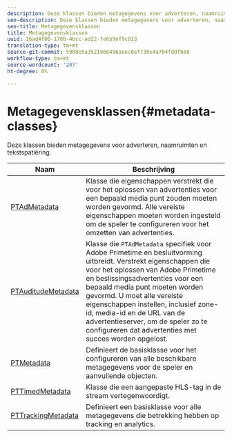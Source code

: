 ```yaml
---
description: Deze klassen bieden metagegevens voor adverteren, naamruimten en tekstspatiëring.
seo-description: Deze klassen bieden metagegevens voor adverteren, naamruimten en tekstspatiëring.
seo-title: Metagegevensklassen
title: Metagegevensklassen
uuid: 16ad4f00-170b-4bcc-ad22-fe6b9ef9c013
translation-type: tm+mt
source-git-commit: 5908e5a3521966496aeec0ef730e4a704fddfb68
workflow-type: tm+mt
source-wordcount: '207'
ht-degree: 0%

---
```



# Metagegevensklassen{#metadata-classes}

Deze klassen bieden metagegevens voor adverteren, naamruimten en tekstspatiëring.

| Naam | Beschrijving |
|---|---|
| [PTAdMetadata](https://help.adobe.com/en_US/primetime/api/psdk/appledoc/Classes/PTAdMetadata.html) | Klasse die eigenschappen verstrekt die voor het oplossen van advertenties voor een bepaald media punt zouden moeten worden gevormd. Alle vereiste eigenschappen moeten worden ingesteld om de speler te configureren voor het omzetten van advertenties. |
| [PTAuditudeMetadata](https://help.adobe.com/en_US/primetime/api/psdk/appledoc/Classes/PTAuditudeMetadata.html) | Klasse die `PTAdMetadata` specifiek voor Adobe Primetime en besluitvorming uitbreidt. Verstrekt eigenschappen die voor het oplossen van Adobe Primetime en beslissingsadvertenties voor een bepaald media punt moeten worden gevormd. U moet alle vereiste eigenschappen instellen, inclusief zone-id, media-id en de URL van de advertentieserver, om de speler zo te configureren dat advertenties met succes worden opgelost. |
| [PTMetadata](https://help.adobe.com/en_US/primetime/api/psdk/appledoc/Classes/PTMetadata.html) | Definieert de basisklasse voor het configureren van alle beschikbare metagegevens voor de speler en aanvullende objecten. |
| [PTTimedMetadata](https://help.adobe.com/en_US/primetime/api/psdk/appledoc/Classes/PTTimedMetadata.html) | Klasse die een aangepaste HLS-tag in de stream vertegenwoordigt. |
| [PTTrackingMetadata](https://help.adobe.com/en_US/primetime/api/psdk/appledoc/Classes/PTTrackingMetadata.html) | Definieert een basisklasse voor alle metagegevens die betrekking hebben op tracking en analytics. |

